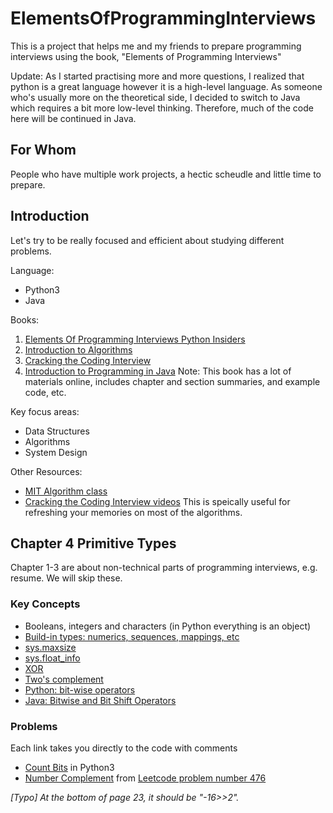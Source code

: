 # ElementsOfProgrammingInterviews
This is a project that helps me and my friends to prepare programming interviews using the book, "Elements of Programming Interviews"

Update: As I started practising more and more questions, I realized that python is a great language however it is a high-level language. As someone who's usually more on the theoretical side, I decided to switch to Java which requires a bit more low-level thinking. Therefore, much of the code here will be continued in Java. 

## For Whom
People who have multiple work projects, a hectic scheudle and little time to prepare.  

## Introduction
Let's try to be really focused and efficient about studying different problems. 

Language: 
- Python3
- Java

Books:
1. [Elements Of Programming Interviews Python Insiders](https://www.amazon.com/Elements-Programming-Interviews-Python-Insiders/dp/1537713949/ref=pd_lpo_sbs_14_img_1?_encoding=UTF8&psc=1&refRID=VBRYDAK8D3MC47K12V2Z)
2. [Introduction to Algorithms](https://www.amazon.com/Introduction-Algorithms-3rd-MIT-Press/dp/0262033844)
3. [Cracking the Coding Interview](https://www.amazon.com/Cracking-Coding-Interview-Programming-Questions/dp/0984782850/ref=sr_1_1?ie=UTF8&qid=1507572545&sr=8-1&keywords=cracking+the+coding+interviews)
4. [Introduction to Programming in Java](http://introcs.cs.princeton.edu/java/home/) Note: This book has a lot of materials online, includes chapter and section summaries, and example code, etc. 

Key focus areas:
- Data Structures
- Algorithms
- System Design

Other Resources:
- [MIT Algorithm class](https://ocw.mit.edu/courses/electrical-engineering-and-computer-science/6-006-introduction-to-algorithms-fall-2011/lecture-videos/)
- [Cracking the Coding Interview videos](https://www.youtube.com/playlist?list=PLX6IKgS15Ue02WDPRCmYKuZicQHit9kFt) This is speically useful for refreshing your memories on most of the algorithms.


## Chapter 4 Primitive Types

Chapter 1-3 are about non-technical parts of programming interviews, e.g. resume. We will skip these. 

### Key Concepts
- Booleans, integers and characters (in Python everything is an object)
- [Build-in types: numerics, sequences, mappings, etc](https://docs.python.org/3/library/stdtypes.html)
- [sys.maxsize](https://docs.python.org/3/library/sys.html#sys.maxsize)
- [sys.float_info](https://docs.python.org/3/library/sys.html#sys.float_info)
- [XOR](https://en.wikipedia.org/wiki/Exclusive_or)
- [Two's complement](https://wiki.python.org/moin/BitwiseOperators)
- [Python: bit-wise operators](https://docs.python.org/3/library/stdtypes.html#bitwise-operations-on-integer-types)
- [Java: Bitwise and Bit Shift Operators](https://docs.oracle.com/javase/tutorial/java/nutsandbolts/op3.html)



### Problems
Each link takes you directly to the code with comments
- [Count Bits](chapter4/count_bits.py) in Python3
- [Number Complement](chapter4/476NumberComplement.java) from [Leetcode problem number 476](https://leetcode.com/problems/number-complement/description/)


*[Typo] At the bottom of page 23, it should be "-16>>2".*
